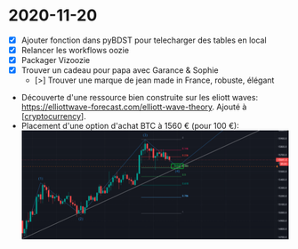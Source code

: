 # 2020-11-20

- [x] Ajouter fonction dans pyBDST pour telecharger des tables en local
- [x] Relancer les workflows oozie
- [x] Packager Vizoozie 
- [X] Trouver un cadeau pour papa avec Garance & Sophie
  - [>] Trouver une marque de jean made in France, robuste, élégant
-  Découverte d'une ressource bien construite sur les eliott waves: https://elliottwave-forecast.com/elliott-wave-theory. Ajouté à [[cryptocurrency]].
-  Placement d'une option d'achat BTC à 1560 € (pour 100 €):
    ![picture 1](../images/2020-11-20-1605911148287.png)  


[//begin]: # "Autogenerated link references for markdown compatibility"
[cryptocurrency]: ../cryptocurrency "Cryptocurrency"
[//end]: # "Autogenerated link references"